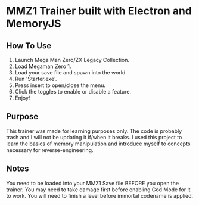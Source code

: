 # MMZ1 Trainer built with Electron and MemoryJS

## How To Use

1. Launch Mega Man Zero/ZX Legacy Collection.
2. Load Megaman Zero 1.
3. Load your save file and spawn into the world.
4. Run 'Starter.exe'.
5. Press insert to open/close the menu.
6. Click the toggles to enable or disable a feature.
7. Enjoy!

## Purpose

This trainer was made for learning purposes only. 
The code is probably trash and I will not be updating it if/when it breaks.
I used this project to learn the basics of memory manipulation and introduce myself to concepts necessary for reverse-engineering.

## Notes

You need to be loaded into your MMZ1 Save file BEFORE you open the trainer.
You may need to take damage first before enabling God Mode for it to work.
You will need to finish a level before immortal codename is applied.
